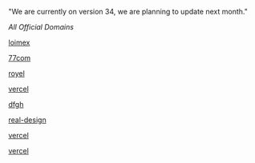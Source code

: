 "We are currently on version 34, we are planning to update next month."

*All Official Domains*

[loimex](https://realchat.loimex.es)

[77com](https://realchat.77com.ru)

[royel](https://chat-real.royel.cl)

[vercel](https://realz3.vercel.app)

[dfgh](https://realist.dfgh.in)

[real-design](https://chat.real-design.ro)

[vercel](https://rndm-real.vercel.app)

[vercel](https://realchatfr.vercel.app)
